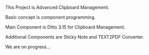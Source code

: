 This Project is Advanced Clipboard Management.

Basic concept is component programming.

Main Component is Ditto 3.15 for Clipboard Management.

Additional Components are Sticky Note and TEXT2PDF Converter.

We are on progress...
